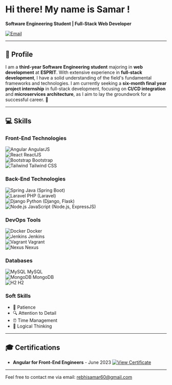 # Hi there! My name is Samar !

**Software Engineering Student | Full-Stack Web Developer**

[![Email](https://img.shields.io/badge/Email-rebhisamar60@gmail.com-4CAF50?style=flat&logo=Mail&logoColor=white)](mailto:rebhisamar60@gmail.com)

---

## 📜 Profile
I am a **third-year Software Engineering student** majoring in **web development** at **ESPRIT**. With extensive experience in **full-stack development**, I have a solid understanding of the field's fundamental frameworks and technologies. I am currently seeking a **six-month final year project internship** in full-stack development, focusing on **CI/CD integration** and **microservices architecture**, as I aim to lay the groundwork for a successful career. 🚀

---

## 💻 Skills

### Front-End Technologies
![Angular](https://img.shields.io/badge/-AngularJS-DD0031?style=flat&logo=angular&logoColor=white) AngularJS  
![React](https://img.shields.io/badge/-ReactJS-61DAFB?style=flat&logo=react&logoColor=white) ReactJS  
![Bootstrap](https://img.shields.io/badge/-Bootstrap-563D7C?style=flat&logo=bootstrap&logoColor=white) Bootstrap  
![Tailwind](https://img.shields.io/badge/-Tailwind%20CSS-06B6D4?style=flat&logo=tailwindcss&logoColor=white) Tailwind CSS  

### Back-End Technologies
![Spring](https://img.shields.io/badge/-Spring%20Boot-6DB33F?style=flat&logo=spring&logoColor=white) Java (Spring Boot)  
![Laravel](https://img.shields.io/badge/-Laravel-EF3E00?style=flat&logo=laravel&logoColor=white) PHP (Laravel)  
![Django](https://img.shields.io/badge/-Django-092E20?style=flat&logo=django&logoColor=white) Python (Django, Flask)  
![Node.js](https://img.shields.io/badge/-Node.js-8CC84B?style=flat&logo=node.js&logoColor=white) JavaScript (Node.js, ExpressJS)  

### DevOps Tools
![Docker](https://img.shields.io/badge/-Docker-2496ED?style=flat&logo=docker&logoColor=white) Docker  
![Jenkins](https://img.shields.io/badge/-Jenkins-D24939?style=flat&logo=jenkins&logoColor=white) Jenkins  
![Vagrant](https://img.shields.io/badge/-Vagrant-186128?style=flat&logo=vagrant&logoColor=white) Vagrant  
![Nexus](https://img.shields.io/badge/-Nexus-008C5E?style=flat&logo=nexus&logoColor=white) Nexus  

### Databases
![MySQL](https://img.shields.io/badge/-MySQL-4479A1?style=flat&logo=mysql&logoColor=white) MySQL  
![MongoDB](https://img.shields.io/badge/-MongoDB-47A248?style=flat&logo=mongodb&logoColor=white) MongoDB  
![H2](https://img.shields.io/badge/-H2-003DA5?style=flat&logo=h2database&logoColor=white) H2  

### Soft Skills
- 🧘 Patience
- 🔍 Attention to Detail
- ⏰ Time Management
- 🧠 Logical Thinking

---

## 🎓 Certifications
- **Angular for Front-End Engineers** - June 2023 [![View Certificate](https://img.shields.io/badge/View%20Certificate-007ACC?style=for-the-badge&logo=Microsoft&logoColor=white)](https://www.certificate-link.com)

---

Feel free to contact me via email: [rebhisamar60@gmail.com](mailto:rebhisamar60@gmail.com)
